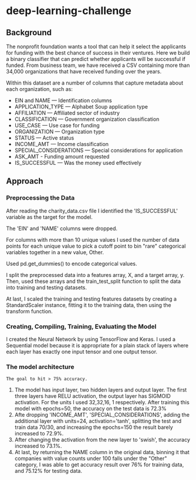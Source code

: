 # deep-learning-challenge


## Background

The nonprofit foundation wants a tool that can help it select the applicants for funding 
with the best chance of success in their ventures. Here we build a binary classifier that can predict 
whether applicants will be successful if funded.
From business team, we have received a CSV containing more than 34,000 organizations 
that have received funding over the years. 

Within this dataset are a number of columns that capture metadata about each organization, such as:
 - EIN and NAME — Identification columns
 - APPLICATION_TYPE — Alphabet Soup application type
 - AFFILIATION — Affiliated sector of industry
 - CLASSIFICATION — Government organization classification
 - USE_CASE — Use case for funding
 - ORGANIZATION — Organization type
 - STATUS — Active status
 - INCOME_AMT — Income classification
 - SPECIAL_CONSIDERATIONS — Special considerations for application
 - ASK_AMT - Funding amount requested
 - IS_SUCCESSFUL — Was the money used effectively
 
 ## Approach 
 
 ### Preprocessing the Data
 
 After reading the charity_data.csv file I identified the 'IS_SUCCESSFUL' variable as the target for the model.
 
 The 'EIN' and 'NAME' columns were dropped. 
 
 For columns with more than 10 unique values I used the number of data points for each unique value 
 to pick a cutoff point to bin "rare" categorical variables together in a new value, Other.
 
 Used pd.get_dummies() to encode categorical values.
 
 I split the preprocessed data into a features array, X, and a target array, y. 
 Then, used these arrays and the train_test_split function to split the data into training and testing datasets.
 
 At last, I scaled the training and testing features datasets by creating a StandardScaler instance, 
 fitting it to the training data, then using the transform function.
 
 ### Creating, Compiling, Training, Evaluating the Model
 
 I created the Neural Network by using TensorFlow and Keras. I used a Sequential model because it is appropriate 
 for a plain stack of layers where each layer has exactly one input tensor and one output tensor.
 
 ### The model architecture
 	The goal to hit > 75% accuracy. 
 1. The model has input layer, two hidden layers and output layer. The first three layers have RELU activation, 
	the output layer has SIGMOID activation. For the units I used 32,32,16, 1 respectively.
	After training this model with epochs=50, the accuracy on the test data is 72.3%
 2. Afte dropping 'INCOME_AMT', 'SPECIAL_CONSIDERATIONS', adding the additional layer with units=24, activation='tanh', splitting the test and train data 70/30,
    and increasing the epochs=150 the result barely increased to 72.9%.
 3. After changing the activation from the new layer to 'swish', the accuracy increased to 73.1%.
 4. At last, by returning the NAME column in the original data, binning it that companies with value counts under 100 falls under the "Other" category, 
 	I was able to get accuracy result over 76% for training data, and 75.12% for testing data. 